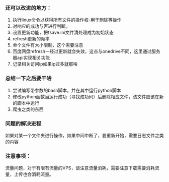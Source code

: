 ### 还可以改进的地方：

1. 执行linux命令以获得所有文件的操作权-用于删除等操作
2. 对响应的成功与否进行判断。
3. 设置更新功能，把fsave.ini文件清处理成为初始状态
4. refresh更新的频率
5. 单个文件有大小限制，这个需要注意
6. 百度网盘refresh一经过更新就会失效，这点与onedrive不同，这里通过服务器api实现相关功能
7. 记录相关访问ip如果ip过多就那啥



### 总结一下之后要干啥

1. 尝试编写带参数的bash脚本，并在其中运行python脚本
2. 修改python函数当运行成功（寻找成功码）后删除相应文件，该文件应该在新的脚本中运行
3. 爬虫之类的东西



### 问题的解决进程

如果对某一个文件夹进行操作，如果中间中断了，要重新开始，需要日志文件之类的内容



### 注意事项：

流量问题，对于有限有流量的VPS，请注意流量消耗，需要注意下载需要消耗流量，上传也会消耗流量。







